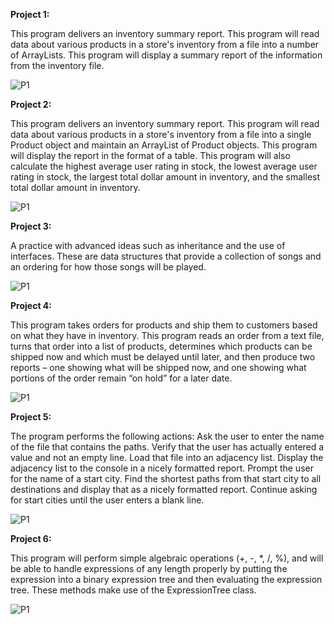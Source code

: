 **Project 1:**

This program delivers an inventory summary report. This program will read data about various products in a store's inventory from a file into a number of ArrayLists. This program will display a summary report of the information from the inventory file.

![P1](https://github.com/AHaryanto/side-projects/blob/master/Java/img/Java%20Project%201.png?raw=true "Project 1 Output")

**Project 2:** 

This program delivers an inventory summary report. This program will read data about various products in a store's inventory from a file into a single Product object and maintain an ArrayList of Product objects. This program will display the report in the format of a table. This program will also calculate the highest average user rating in stock, the lowest average user rating in stock, the largest total dollar amount in inventory, and the smallest total dollar amount in inventory.

![P1](https://github.com/AHaryanto/side-projects/blob/master/Java/img/Java%20Project%202.png?raw=true "Project 2 Output")

**Project 3:**

A practice with advanced ideas such as inheritance and the use of interfaces. These are data structures that provide a collection of songs and an ordering for how those songs will be played.

![P1](https://github.com/AHaryanto/side-projects/blob/master/Java/img/Java%20Project%203.png?raw=true "Project 3 Output")

**Project 4:**

This program takes orders for products and ship them to customers based on what they have in inventory. This program reads an order from a text file, turns that order into a list of products, determines which products can be shipped now and which must be delayed until later, and then produce two reports – one showing what will be shipped now, and one showing what portions of the order remain “on hold” for a later date.

![P1](https://github.com/AHaryanto/side-projects/blob/master/Java/img/Java%20Project%204.png?raw=true "Project 4 Output")

**Project 5:**

The program performs the following actions:
Ask the user to enter the name of the file that contains the paths.  Verify that the user has actually entered a value and not an empty line.
Load that file into an adjacency list.
Display the adjacency list to the console in a nicely formatted report.
Prompt the user for the name of a start city.
Find the shortest paths from that start city to all destinations and display that as a nicely formatted report.
Continue asking for start cities until the user enters a blank line.

![P1](https://github.com/AHaryanto/side-projects/blob/master/Java/img/Java%20Project%205.png?raw=true "Project 5 Output")

**Project 6:**

This program will perform simple algebraic operations (+, -, \*, /, %), and will be able to handle expressions of any length properly by putting the expression into a binary expression tree and then evaluating the expression tree. These methods make use of the ExpressionTree<E> class.
  
![P1](https://github.com/AHaryanto/side-projects/blob/master/Java/img/Java%20Project%206.png?raw=true "Project 6 Output")
